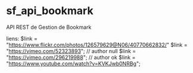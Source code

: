 # sf_api_bookmark
API REST de Gestion de Bookmark

liens:
$link = "https://www.flickr.com/photos/126579629@N06/40770662832/"
$link = "https://vimeo.com/52323893";   // author null
$link = "https://vimeo.com/296219988"; // author ok
$link = "https://www.youtube.com/watch?v=KVKJwb0NRBg";